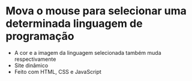 # Mova o mouse para selecionar uma determinada linguagem de programação

* A cor e a imagem da linguagem selecionada também muda respectivamente
* Site dinâmico
* Feito com HTML, CSS e JavaScript
  
